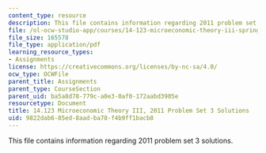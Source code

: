 ```yaml
---
content_type: resource
description: This file contains information regarding 2011 problem set 3 solutions.
file: /ol-ocw-studio-app/courses/14-123-microeconomic-theory-iii-spring-2015/9822dab685ed8aadba78f4b9ff1bacb8_MIT14_123S15_PSet_3_Sol_11.pdf
file_size: 165578
file_type: application/pdf
learning_resource_types:
- Assignments
license: https://creativecommons.org/licenses/by-nc-sa/4.0/
ocw_type: OCWFile
parent_title: Assignments
parent_type: CourseSection
parent_uid: ba5a8d78-779c-a0e3-0af0-172aabd3905e
resourcetype: Document
title: 14.123 Microeconomic Theory III, 2011 Problem Set 3 Solutions
uid: 9822dab6-85ed-8aad-ba78-f4b9ff1bacb8
---
```

This file contains information regarding 2011 problem set 3 solutions.